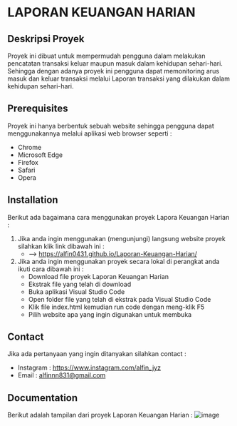 # LAPORAN KEUANGAN HARIAN  

## Deskripsi Proyek
Proyek ini dibuat untuk mempermudah pengguna dalam melakukan pencatatan transaksi keluar maupun masuk dalam kehidupan sehari-hari. 
Sehingga dengan adanya proyek ini pengguna dapat memonitoring arus masuk dan keluar transaksi melalui Laporan transaksi yang dilakukan dalam kehidupan sehari-hari. 

## Prerequisites
Proyek ini hanya berbentuk sebuah website sehingga pengguna dapat menggunakannya melalui aplikasi web browser seperti :
- Chrome
- Microsoft Edge
- Firefox
- Safari
- Opera

## Installation
Berikut ada bagaimana cara menggunakan proyek Lapora Keuangan Harian : 
1. Jika anda ingin menggunakan (mengunjungi) langsung website proyek silahkan klik link dibawah ini :
    - -->  https://alfin0431.github.io/Laporan-Keuangan-Harian/
2. Jika anda ingin menggunakan proyek secara lokal di perangkat anda ikuti cara dibawah ini :
    - Download file proyek Laporan Keuangan Harian
    - Ekstrak file yang telah di download 
    - Buka aplikasi Visual Studio Code
    - Open folder file yang telah di ekstrak pada Visual Studio Code
    - Klik file index.html kemudian run code dengan meng-klik F5
    - Pilih website apa yang ingin digunakan untuk membuka

## Contact
Jika ada pertanyaan yang ingin ditanyakan silahkan contact : 
- Instagram : https://www.instagram.com/alfin_jyz
- Email     : alfinnn831@gmail.com

## Documentation 
Berikut adalah tampilan dari proyek Laporan Keuangan Harian :
![image](https://github.com/user-attachments/assets/53088bd8-e371-4b7c-8654-5e0ec5fe79b8)

    
   
   



